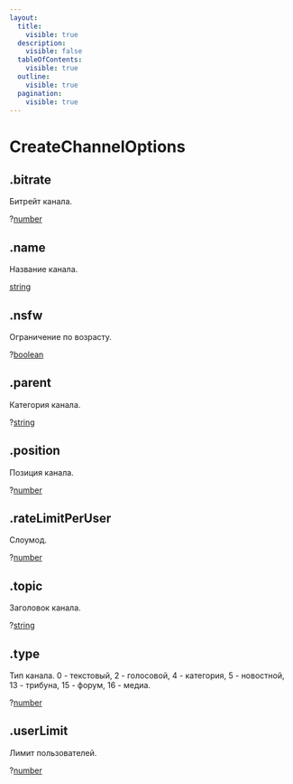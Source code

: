 ```yaml
---
layout:
  title:
    visible: true
  description:
    visible: false
  tableOfContents:
    visible: true
  outline:
    visible: true
  pagination:
    visible: true
---
```


# CreateChannelOptions

## .bitrate

Битрейт канала.

?[number](https://developer.mozilla.org/ru/docs/Web/JavaScript/Reference/Global\_Objects/Number)

## .name

Название канала.

[string](https://developer.mozilla.org/ru/docs/Web/JavaScript/Reference/Global\_Objects/String)

## .nsfw

Ограничение по возрасту.

?[boolean](https://developer.mozilla.org/ru/docs/Web/JavaScript/Reference/Global\_Objects/Boolean)

## .parent

Категория канала.

?[string](https://developer.mozilla.org/ru/docs/Web/JavaScript/Reference/Global\_Objects/String)

## .position

Позиция канала.

?[number](https://developer.mozilla.org/ru/docs/Web/JavaScript/Reference/Global\_Objects/Number)

## .rateLimitPerUser

Слоумод.

?[number](https://developer.mozilla.org/ru/docs/Web/JavaScript/Reference/Global\_Objects/Number)

## .topic

Заголовок канала.

?[string](https://developer.mozilla.org/ru/docs/Web/JavaScript/Reference/Global\_Objects/String)

## .type

Тип канала. 0 - текстовый, 2 - голосовой, 4 - категория, 5 - новостной, 13 - трибуна, 15 - форум, 16 - медиа.

?[number](https://developer.mozilla.org/ru/docs/Web/JavaScript/Reference/Global\_Objects/Number)

## .userLimit

Лимит пользователей.

?[number](https://developer.mozilla.org/ru/docs/Web/JavaScript/Reference/Global\_Objects/Number)
